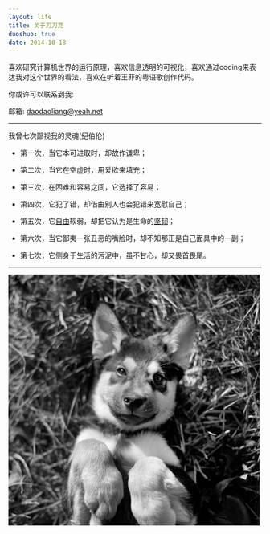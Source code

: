 ```yaml
---
layout: life
title: 关于刀刀亮
duoshuo: true
date: 2014-10-18
---
```


> 
喜欢研究计算机世界的运行原理，喜欢信息透明的可视化，喜欢通过coding来表达我对这个世界的看法，喜欢在听着王菲的粤语歌创作代码。


你或许可以联系到我:

邮箱: [daodaoliang@yeah.net](mailto:daodaoliang@yeah.net)

******

我曾七次鄙视我的灵魂(纪伯伦)

* 第一次，当它本可进取时，却故作谦卑； 

* 第二次，当它在空虚时，用爱欲来填充；

* 第三次，在困难和容易之间，它选择了容易； 

* 第四次，它犯了错，却借由别人也会犯错来宽慰自己；

* 第五次，它[自由][1]软弱，却把它认为是生命的[坚韧][2]； 

* 第六次，当它鄙夷一张丑恶的嘴脸时，却不知那正是自己面具中的一副； 

* 第七次，它侧身于生活的污泥中，虽不甘心，却又畏首畏尾。

******

![daodaoliang](/res/img/blog/daodaoliang.jpg)


[1]:/page/daodaoliang.html
[2]:/res/download/daodaoliang.pdf


